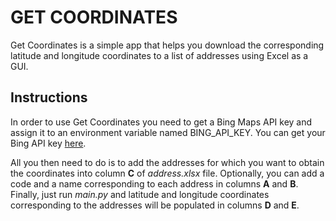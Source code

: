 # GET COORDINATES

Get Coordinates is a simple app that helps you download the corresponding latitude and longitude coordinates to a list of addresses using Excel as a GUI. 

## Instructions
In order to use Get Coordinates you need to get a Bing Maps API key and assign it to an environment variable named BING_API_KEY. You can get your Bing API key [here](https://www.microsoft.com/en-us/maps/create-a-bing-maps-key).

All you then need to do is to add the addresses for which you want to obtain the coordinates into column **C** of *address.xlsx* file. Optionally, you can add a code and a name corresponding to each address in columns **A** and **B**. Finally, just run *main.py* and latitude and longitude coordinates corresponding to the addresses will be populated in columns **D** and **E**.

